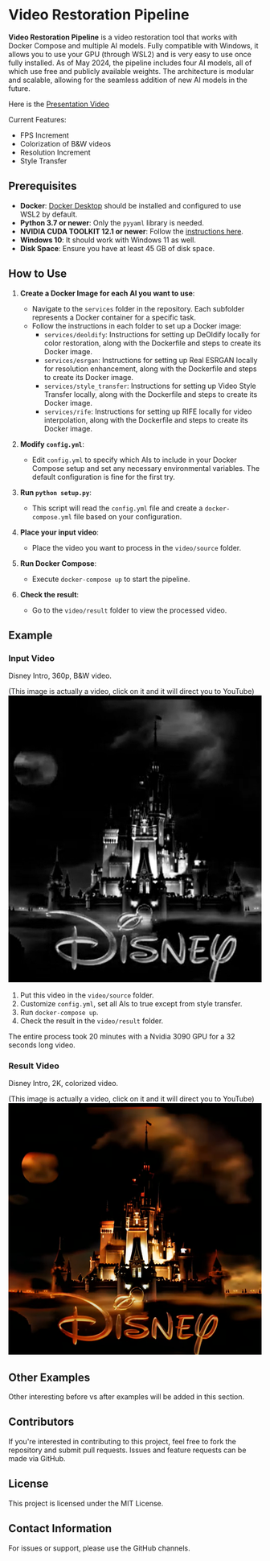 # Video Restoration Pipeline

**Video Restoration Pipeline** is a video restoration tool that works with Docker Compose and multiple AI models. Fully compatible with Windows, it allows you to use your GPU (through WSL2) and is very easy to use once fully installed. As of May 2024, the pipeline includes four AI models, all of which use free and publicly available weights. The architecture is modular and scalable, allowing for the seamless addition of new AI models in the future.

Here is the [Presentation Video](https://youtu.be/6meHJnRKYS0)

Current Features:
* FPS Increment
* Colorization of B&W videos
* Resolution Increment
* Style Transfer

## Prerequisites

- **Docker**: [Docker Desktop](https://docs.docker.com/desktop/gpu/) should be installed and configured to use WSL2 by default.
- **Python 3.7 or newer**: Only the `pyyaml` library is needed.
- **NVIDIA CUDA TOOLKIT 12.1 or newer**: Follow the [instructions here](https://developer.nvidia.com/cuda-toolkit).
- **Windows 10**: It should work with Windows 11 as well.
- **Disk Space**: Ensure you have at least 45 GB of disk space. 

## How to Use

1. **Create a Docker Image for each AI you want to use**:
   - Navigate to the `services` folder in the repository. Each subfolder represents a Docker container for a specific task.
   - Follow the instructions in each folder to set up a Docker image:
     - `services/deoldify`: Instructions for setting up DeOldify locally for color restoration, along with the Dockerfile and steps to create its Docker image.
     - `services/esrgan`: Instructions for setting up Real ESRGAN locally for resolution enhancement, along with the Dockerfile and steps to create its Docker image.
     - `services/style_transfer`: Instructions for setting up Video Style Transfer locally, along with the Dockerfile and steps to create its Docker image.
     - `services/rife`: Instructions for setting up RIFE locally for video interpolation, along with the Dockerfile and steps to create its Docker image.

2. **Modify `config.yml`**:
   - Edit `config.yml` to specify which AIs to include in your Docker Compose setup and set any necessary environmental variables. The default configuration is fine for the first try.

3. **Run `python setup.py`**:
   - This script will read the `config.yml` file and create a `docker-compose.yml` file based on your configuration.

4. **Place your input video**:
   - Place the video you want to process in the `video/source` folder.

5. **Run Docker Compose**:
   - Execute `docker-compose up` to start the pipeline.

6. **Check the result**:
   - Go to the `video/result` folder to view the processed video.

## Example

### Input Video
Disney Intro, 360p, B&W video.

(This image is actually a video, click on it and it will direct you to YouTube)
[![Input Video](assets/source.PNG)](https://youtu.be/Xyovy6e8X6Y?si=HUG-2-B4M7flm32e)

1. Put this video in the `video/source` folder.
2. Customize `config.yml`, set all AIs to true except from style transfer.
3. Run `docker-compose up`.
4. Check the result in the `video/result` folder.

The entire process took 20 minutes with a Nvidia 3090 GPU for a 32 seconds long video.

### Result Video
Disney Intro, 2K, colorized video.

(This image is actually a video, click on it and it will direct you to YouTube)
[![Result Video](assets/result.PNG)](https://youtu.be/LZG1aHhoLVI?si=QFykECH2R7z1ziuy)

## Other Examples
Other interesting before vs after examples will be added in this section.

## Contributors

If you're interested in contributing to this project, feel free to fork the repository and submit pull requests. Issues and feature requests can be made via GitHub.

## License

This project is licensed under the MIT License.

## Contact Information

For issues or support, please use the GitHub channels.
